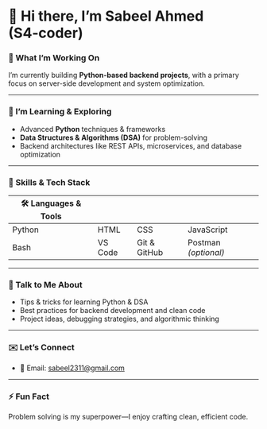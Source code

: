 # 👋 Hi there, I’m **Sabeel Ahmed** (S4‑coder)

### 🔭 What I’m Working On  
I’m currently building **Python-based backend projects**, with a primary focus on server-side development and system optimization.

---

### 🌱 I’m Learning & Exploring  
- Advanced **Python** techniques & frameworks  
- **Data Structures & Algorithms (DSA)** for problem-solving  
- Backend architectures like REST APIs, microservices, and database optimization

---

### 🔧 Skills & Tech Stack  
| 🛠️ Languages & Tools | | | |
|------------------|----------------|------------------|------------------|
| Python           | HTML           | CSS              | JavaScript       |
| Bash             | VS Code        | Git & GitHub     | Postman *(optional)* |

---

### 💬 Talk to Me About  
- Tips & tricks for learning Python & DSA  
- Best practices for backend development and clean code  
- Project ideas, debugging strategies, and algorithmic thinking

---

### ✉️ Let’s Connect  
- 📧 Email: <sabeel2311@gmail.com>
---

### ⚡ Fun Fact  
Problem solving is my superpower—I enjoy crafting clean, efficient code.

